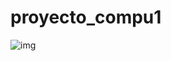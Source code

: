 # proyecto_compu1

![img](https://encrypted-tbn0.gstatic.com/licensed-image?q=tbn:ANd9GcR0tFzso1HmfFFy1kXeevUflb-F0c5uHZeH5Iqj10Eyu-1FFkJlBuHroyURFRao_3Mmi0b6HaUNP2Vt_jA4pRu4DeckXegB-3yxeFbI084)
